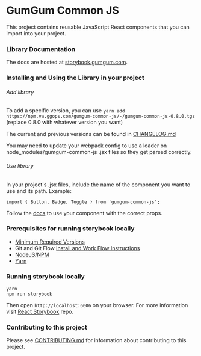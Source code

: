 # GumGum Common JS

This project contains reusable JavaScript React components that you can import into your project.

### Library Documentation
The docs are hosted at [storybook.gumgum.com](https://storybook.gumgum.com).


### Installing and Using the Library in your project
###### Add library
To add a specific version, you can use
`yarn add https://npm.va.ggops.com/gumgum-common-js/-/gumgum-common-js-0.8.0.tgz` (replace 0.8.0 with whatever version you want)

The current and previous versions can be found in [CHANGELOG.md](CHANGELOG.md)

You may need to update your webpack config to use a loader on node_modules/gumgum-common-js .jsx files so they get parsed correctly.

###### Use library
In your project's .jsx files, include the name of the component you want to use and its path. Example:
```
import { Button, Badge, Toggle } from 'gumgum-common-js';

```
Follow the [docs](https://storybook.gumgum.com) to use your component with the correct props.


### Prerequisites for running storybook locally
- [Minimum Required Versions](https://gumgum.jira.com/wiki/pages/viewpage.action?pageId=154304684)
- Git and Git Flow [Install and Work Flow Instructions](https://gumgum.jira.com/wiki/pages/viewpage.action?pageId=138248293)
- [NodeJS/NPM](http://nodejs.org/download/)
- [Yarn](https://yarnpkg.com/)


### Running storybook locally
```
yarn
npm run storybook
```

Then open `http://localhost:6006` on your browser. For more information visit [React Storybook](https://github.com/kadirahq/react-storybook) repo.


### Contributing to this project
Please see [CONTRIBUTING.md](CONTRIBUTING.md) for information about contributing to this project.
